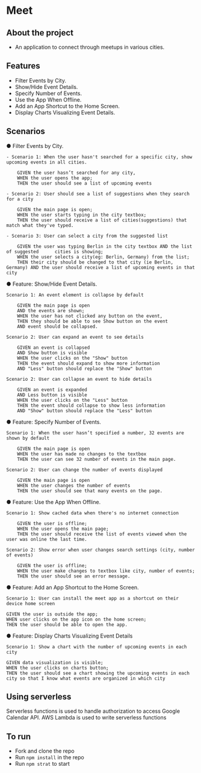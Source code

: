 # Meet

## About the project

- An application to connect  through meetups in various cities.

## Features

- Filter Events by City.
- Show/Hide Event Details.
- Specify Number of Events.
- Use the App When Offline.
- Add an App Shortcut to the Home Screen.
- Display Charts Visualizing Event Details.


## Scenarios

● Filter Events by City. 

	- Scenario 1: When the user hasn't searched for a specific city, show upcoming events in all cities.
		
		GIVEN the user hasn’t searched for any city,
		WHEN the user opens the app;
		THEN the user should see a list of upcoming events

	- Scenario 2: User should see a list of suggestions when they search for a city
		
		GIVEN the main page is open;
		WHEN the user starts typing in the city textbox;
		THEN the user should receive a list of cities(suggestions) that match what they've typed.
		
	- Scenario 3: User can select a city from the suggested list
		
		GIVEN the user was typing Berlin in the city textbox AND the list of suggested      cities is showing;
		WHEN the user selects a city(eg: Berlin, Germany) from the list;
		THEN their city should be changed to that city (ie Berlin, Germany) AND the user should receive a list of upcoming events in that city


● Feature: Show/Hide Event Details. 

	Scenario 1: An event element is collapse by default
	
		GIVEN the main page is open 
		AND the events are shown;
		WHEN the user has not clicked any button on the event,
		THEN they should be able to see Show button on the event
		AND event should be collapsed.
		
	Scenario 2: User can expand an event to see details
	
		GIVEN an event is collapsed
		AND Show button is visible
		WHEN the user clicks on the "Show" button
		THEN the event should expand to show more information 
		AND "Less" button should replace the "Show" button
	
	Scenario 2: User can collapse an event to hide details
		
		GIVEN an event is expanded
		AND Less button is visible
		WHEN the user clicks on the "Less" button
		THEN the event should collapse to show less information 
		AND "Show" button should replace the "Less" button
		
	
		
● Feature: Specify Number of Events.
		
	Scenario 1: When the user hasn’t specified a number, 32 events are shown by default
		
		GIVEN the main page is open
		WHEN the user has made no changes to the textbox
		THEN the user can see 32 number of events in the main page.
		
	Scenario 2: User can change the number of events displayed
		
		GIVEN the main page is open
		WHEN the user changes the number of events
		THEN the user should see that many events on the page.
		
● Feature:  Use the App When Offline. 
	
	Scenario 1: Show cached data when there's no internet connection
		
		GIVEN the user is offline;
		WHEN the user opens the main page;
		THEN the user should receive the list of events viewed when the user was online the last time.
		
	Scenario 2: Show error when user changes search settings (city, number of events)
		
		GIVEN the user is offline;
		WHEN the user make changes to textbox like city, number of events;
		THEN the user should see an error message.
		
		
● Feature:  Add an App Shortcut to the Home Screen. 

	Scenario 1: User can install the meet app as a shortcut on their device home screen
	
	GIVEN the user is outside the app;
	WHEN user clicks on the app icon on the home screen;
	THEN the user should be able to open the app.
	
● Feature: Display Charts Visualizing Event Details

	Scenario 1: Show a chart with the number of upcoming events in each city
	
	GIVEN data visualization is visible;
	WHEN the user clicks on charts button;
	THEN the user should see a chart showing the upcoming events in each city so that I know what events are organized in which city


## Using serverless

Serverless functions is used to handle authorization to access Google Calendar API. AWS Lambda is used to write serverless functions


## To run

- Fork and clone the repo
- Run ```npm install``` in the repo
- Run ```npm strat``` to start